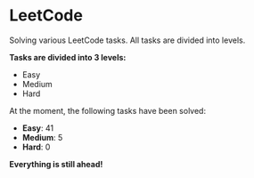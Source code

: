 # LeetCode
Solving various LeetCode tasks. All tasks are divided into levels.

**Tasks are divided into 3 levels:**
- Easy
- Medium
- Hard

At the moment, the following tasks have been solved: 
- **Easy**: 41
- **Medium**: 5
- **Hard**: 0

**Everything is still ahead!**
